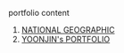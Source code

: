 portfolio
content
1. <a href="https://nmgvnm.github.io/Portfolio/NATIONAL_GEOGRAPHIC">NATIONAL GEOGRAPHIC</a>
2. <a href="https://nmgvnm.github.io/Portfolio/NATIONAL_GEOGRAPHIC">YOONJIN's PORTFOLIO</a>
